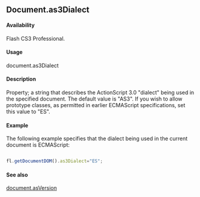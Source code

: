 ## Document.as3Dialect

#### Availability

Flash CS3 Professional.

#### Usage

document.as3Dialect

#### Description

Property; a string that describes the ActionScript 3.0 "dialect" being used in the specified document. The default value is "AS3". If you wish to allow prototype classes, as permitted in earlier ECMAScript specifications, set this value to "ES".

#### Example


The following example specifies that the dialect being used in the current document is ECMAScript:

```javascript

fl.getDocumentDOM().as3Dialect="ES";

```
#### See also

[document.asVersion](../Document_object/docume21.md)
